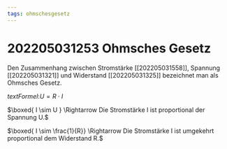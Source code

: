 ```yaml
---
tags: ohmschesgesetz
---
```


# 202205031253 Ohmsches Gesetz

Den Zusammenhang zwischen Stromstärke [[202205031558]], Spannung [[202205031321]] und Widerstand [[202205031325]] bezeichnet man als Ohmsches Gesetz.

$text{Formel:} U = R \cdot  I$


$\boxed{ I \sim U } \Rightarrow  Die Stromstärke I ist proportional der Spannung U.$

$\boxed{ I \sim \frac{1}{R}} \Rightarrow Die Stromstärke I ist umgekehrt proportional dem Widerstand R.$
